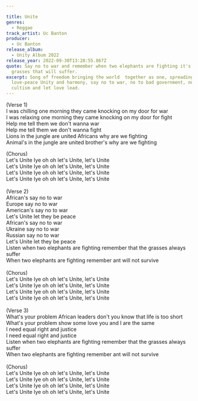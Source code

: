 ```yaml
---

title: Unite
genres:
  - Reggae
track_artist: Uc Banton
producer:
  - Uc Banton
release_album:
  - Unity Album 2022
release_year: 2022-09-30T13:28:55.867Z
quote: Say no to war and remember when two elephants are fighting it's the
  grasses that will suffer.
excerpt: Song of freedom bringing the world  together as one, spreading
  love-peace Unity and harmony, say no to war, no to bad government, no to
  cultism and let love lead.
---
```

<!--StartFragment-->

(Verse 1)\
I was chilling one morning they came knocking on my door for war\
I was relaxing one morning they came knocking on my door for fight\
Help me tell them we don't wanna war\
Help me tell them we don't wanna fight\
Lions in the jungle are united Africans why are we fighting\
Animal's in the jungle are united brother's why are we fighting

(Chorus)\
Let's Unite Iye oh oh let's Unite, let's Unite\
Let's Unite Iye oh oh let's Unite, let's Unite\
Let's Unite Iye oh oh let's Unite, let's Unite\
Let's Unite Iye oh oh let's Unite, let's Unite\
\
(Verse 2)\
African's say no to war\
Europe say no to war\
American's say no to war\
Let's Unite let they be peace\
African's say no to war\
Ukraine say no to war\
Russian say no to war\
Let's Unite let they be peace\
Listen when two elephants are fighting remember that the grasses always suffer\
When two elephants are fighting remember ant will not survive\
\
(Chorus)\
Let's Unite Iye oh oh let's Unite, let's Unite\
Let's Unite Iye oh oh let's Unite, let's Unite\
Let's Unite Iye oh oh let's Unite, let's Unite\
Let's Unite Iye oh oh let's Unite, let's Unite\
\
(Verse 3)\
What's your problem African leaders don't you know that life is too short\
What's your problem show some love you and I are the same\
I need equal right and justice\
I need equal right and justice\
Listen when two elephants are fighting remember that the grasses always suffer\
When two elephants are fighting remember ant will not survive\
\
(Chorus)\
Let's Unite Iye oh oh let's Unite, let's Unite\
Let's Unite Iye oh oh let's Unite, let's Unite\
Let's Unite Iye oh oh let's Unite, let's Unite\
Let's Unite Iye oh oh let's Unite, let's Unite

<!--EndFragment-->
